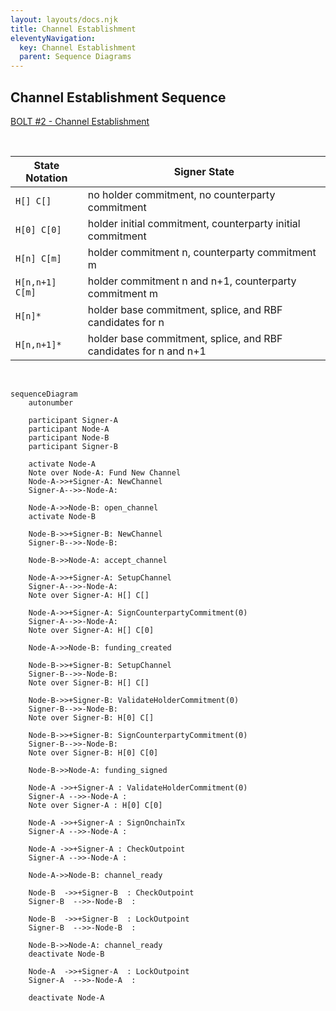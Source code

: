 ```yaml
---
layout: layouts/docs.njk
title: Channel Establishment
eleventyNavigation:
  key: Channel Establishment
  parent: Sequence Diagrams
---
```


## Channel Establishment Sequence

[BOLT #2 - Channel Establishment](https://github.com/lightningnetwork/lightning-rfc/blob/master/02-peer-protocol.md#channel-establishment)

<br>

   | State Notation  | Signer State                                                     |
   |-----------------|------------------------------------------------------------------|
   | `H[] C[]`       | no holder commitment, no counterparty commitment                 |
   | `H[0] C[0]`     | holder initial commitment, counterparty initial commitment       |
   | `H[n] C[m]`     | holder commitment n, counterparty commitment m                   |
   | `H[n,n+1] C[m]` | holder commitment n and n+1, counterparty commitment m           |
   | `H[n]*`         | holder base commitment, splice, and RBF candidates for n         |
   | `H[n,n+1]*`     | holder base commitment, splice, and RBF candidates for n and n+1 |

<br>

```mermaid
sequenceDiagram
    autonumber

    participant Signer-A
    participant Node-A
    participant Node-B
    participant Signer-B

    activate Node-A
    Note over Node-A: Fund New Channel
    Node-A->>+Signer-A: NewChannel
    Signer-A-->>-Node-A: 

    Node-A->>Node-B: open_channel
    activate Node-B

    Node-B->>+Signer-B: NewChannel
    Signer-B-->>-Node-B: 

    Node-B->>Node-A: accept_channel

    Node-A->>+Signer-A: SetupChannel
    Signer-A-->>-Node-A: 
    Note over Signer-A: H[] C[]

    Node-A->>+Signer-A: SignCounterpartyCommitment(0)
    Signer-A-->>-Node-A: 
    Note over Signer-A: H[] C[0]

    Node-A->>Node-B: funding_created

    Node-B->>+Signer-B: SetupChannel
    Signer-B-->>-Node-B: 
    Note over Signer-B: H[] C[]

    Node-B->>+Signer-B: ValidateHolderCommitment(0)
    Signer-B-->>-Node-B: 
    Note over Signer-B: H[0] C[]

    Node-B->>+Signer-B: SignCounterpartyCommitment(0)
    Signer-B-->>-Node-B: 
    Note over Signer-B: H[0] C[0]

    Node-B->>Node-A: funding_signed

    Node-A ->>+Signer-A : ValidateHolderCommitment(0)
    Signer-A -->>-Node-A : 
    Note over Signer-A : H[0] C[0]

    Node-A ->>+Signer-A : SignOnchainTx
    Signer-A -->>-Node-A : 

    Node-A ->>+Signer-A : CheckOutpoint
    Signer-A -->>-Node-A : 

    Node-A->>Node-B: channel_ready

    Node-B  ->>+Signer-B  : CheckOutpoint
    Signer-B  -->>-Node-B  : 

    Node-B  ->>+Signer-B  : LockOutpoint
    Signer-B  -->>-Node-B  : 

    Node-B->>Node-A: channel_ready
    deactivate Node-B

    Node-A  ->>+Signer-A  : LockOutpoint
    Signer-A  -->>-Node-A  : 

    deactivate Node-A
```
